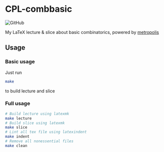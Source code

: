 # CPL-combbasic

![GitHub](https://img.shields.io/github/license/Tiphereth-A/CPL-combbasic)

My LaTeX lecture & slice about basic combinatorics, powered by [metropolis](https://github.com/matze/mtheme)

## Usage

### Basic usage

Just run

```bash
make
```

to build lecture and slice

### Full usage

```bash
# Build lecture using latexmk
make lecture
# Build slice using latexmk
make slice
# Lint all tex file using latexindent
make indent
# Remove all nonessential files
make clean
```
